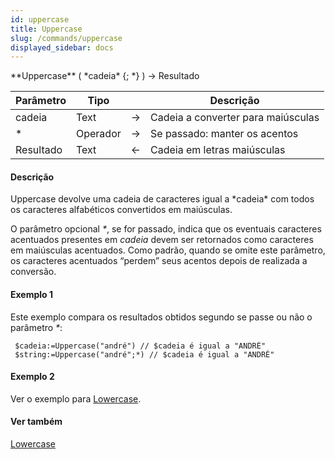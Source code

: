 ```yaml
---
id: uppercase
title: Uppercase
slug: /commands/uppercase
displayed_sidebar: docs
---
```


<!--REF #_command_.Uppercase.Syntax-->**Uppercase** ( *cadeia* {; *} ) -> Resultado<!-- END REF-->
<!--REF #_command_.Uppercase.Params-->
| Parâmetro | Tipo |  | Descrição |
| --- | --- | --- | --- |
| cadeia | Text | &#8594;  | Cadeia a converter para maiúsculas |
| * | Operador | &#8594;  | Se passado: manter os acentos |
| Resultado | Text | &#8592; | Cadeia em letras maiúsculas |

<!-- END REF-->

#### Descrição 

<!--REF #_command_.Uppercase.Summary-->Uppercase devolve uma cadeia de caracteres igual a *cadeia* com todos os caracteres alfabéticos convertidos em maiúsculas.<!-- END REF-->  
  
O parâmetro opcional *\**, se for passado, indica que os eventuais caracteres acentuados presentes em *cadeia* devem ser retornados como caracteres em maiúsculas acentuados. Como padrão, quando se omite este parâmetro, os caracteres acentuados “perdem” seus acentos depois de realizada a conversão.

#### Exemplo 1 

Este exemplo compara os resultados obtidos segundo se passe ou não o parâmetro *\**: 

```4d
 $cadeia:=Uppercase("andré") // $cadeia é igual a "ANDRÉ"
 $string:=Uppercase("andré";*) // $cadeia é igual a "ANDRÉ"
```

#### Exemplo 2 

Ver o exemplo para [Lowercase](lowercase.md "Lowercase").

#### Ver também 

[Lowercase](lowercase.md)  